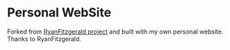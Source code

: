 # Personal WebSite
Forked from [RyanFitzgerald project](https://github.com/RyanFitzgerald/devportfolio) and built with my own personal website.
Thanks to RyanFitzgerald.